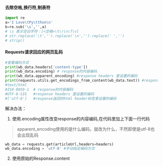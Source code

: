 #### 去除空格,换行符,制表符
```python
import re
a='I Love\tPy\tthon\n'
b=re.sub('\s','',a)
# \s 表示空白字符：[<空格>\t\r\n\f\v]
# str.replace('\t','').replace('\n','').replace(' ','')   
# strip()
```

#### Requests请求回应的网页乱码

```python
#查看编码方式
print(wb_data.headers['content-type'])
print(wb_data.encoding) # response的内容编码
print(wb_data.apparent_encoding) #response headers 里设置的编码
print(requests.utils.get_encodings_from_content(wb_data.text)) #response返回的html header标签里设置的编码
#text/html
#ISO-8859-1  # response的内容编码
#UTF-8-SIG   #response headers 里设置的编码
#['utf-8']   #response返回的html header标签里设置的编码
```
解决办法：
1. 使用.encoding属性改变response的内容编码,在代码里加上下面一行代码
> apparent_encoding使用的是什么编码，就改为什么，不然即使是utf-8也会出现乱码
```python
wb_data = requests.get(articleUrl,headers=headers)
wb_data.encoding = 'utf-8' #手动指定编码方式
```
2. 使用原始的Response.content